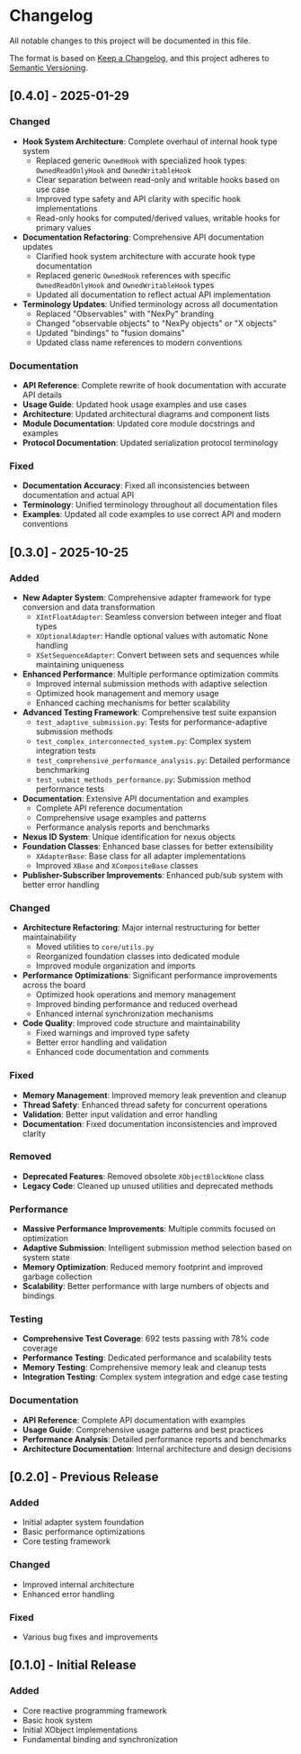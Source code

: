 # Changelog

All notable changes to this project will be documented in this file.

The format is based on [Keep a Changelog](https://keepachangelog.com/en/1.0.0/),
and this project adheres to [Semantic Versioning](https://semver.org/spec/v2.0.0.html).

## [0.4.0] - 2025-01-29

### Changed
- **Hook System Architecture**: Complete overhaul of internal hook type system
  - Replaced generic `OwnedHook` with specialized hook types: `OwnedReadOnlyHook` and `OwnedWritableHook`
  - Clear separation between read-only and writable hooks based on use case
  - Improved type safety and API clarity with specific hook implementations
  - Read-only hooks for computed/derived values, writable hooks for primary values
- **Documentation Refactoring**: Comprehensive API documentation updates
  - Clarified hook system architecture with accurate hook type documentation
  - Replaced generic `OwnedHook` references with specific `OwnedReadOnlyHook` and `OwnedWritableHook` types
  - Updated all documentation to reflect actual API implementation
- **Terminology Updates**: Unified terminology across all documentation
  - Replaced "Observables" with "NexPy" branding
  - Changed "observable objects" to "NexPy objects" or "X objects"
  - Updated "bindings" to "fusion domains"
  - Updated class name references to modern conventions

### Documentation
- **API Reference**: Complete rewrite of hook documentation with accurate API details
- **Usage Guide**: Updated hook usage examples and use cases
- **Architecture**: Updated architectural diagrams and component lists
- **Module Documentation**: Updated core module docstrings and examples
- **Protocol Documentation**: Updated serialization protocol terminology

### Fixed
- **Documentation Accuracy**: Fixed all inconsistencies between documentation and actual API
- **Terminology**: Unified terminology throughout all documentation files
- **Examples**: Updated all code examples to use correct API and modern conventions

## [0.3.0] - 2025-10-25

### Added
- **New Adapter System**: Comprehensive adapter framework for type conversion and data transformation
  - `XIntFloatAdapter`: Seamless conversion between integer and float types
  - `XOptionalAdapter`: Handle optional values with automatic None handling
  - `XSetSequenceAdapter`: Convert between sets and sequences while maintaining uniqueness
- **Enhanced Performance**: Multiple performance optimization commits
  - Improved internal submission methods with adaptive selection
  - Optimized hook management and memory usage
  - Enhanced caching mechanisms for better scalability
- **Advanced Testing Framework**: Comprehensive test suite expansion
  - `test_adaptive_submission.py`: Tests for performance-adaptive submission methods
  - `test_complex_interconnected_system.py`: Complex system integration tests
  - `test_comprehensive_performance_analysis.py`: Detailed performance benchmarking
  - `test_submit_methods_performance.py`: Submission method performance tests
- **Documentation**: Extensive API documentation and examples
  - Complete API reference documentation
  - Comprehensive usage examples and patterns
  - Performance analysis reports and benchmarks
- **Nexus ID System**: Unique identification for nexus objects
- **Foundation Classes**: Enhanced base classes for better extensibility
  - `XAdapterBase`: Base class for all adapter implementations
  - Improved `XBase` and `XCompositeBase` classes
- **Publisher-Subscriber Improvements**: Enhanced pub/sub system with better error handling

### Changed
- **Architecture Refactoring**: Major internal restructuring for better maintainability
  - Moved utilities to `core/utils.py`
  - Reorganized foundation classes into dedicated module
  - Improved module organization and imports
- **Performance Optimizations**: Significant performance improvements across the board
  - Optimized hook operations and memory management
  - Improved binding performance and reduced overhead
  - Enhanced internal synchronization mechanisms
- **Code Quality**: Improved code structure and maintainability
  - Fixed warnings and improved type safety
  - Better error handling and validation
  - Enhanced code documentation and comments

### Fixed
- **Memory Management**: Improved memory leak prevention and cleanup
- **Thread Safety**: Enhanced thread safety for concurrent operations
- **Validation**: Better input validation and error handling
- **Documentation**: Fixed documentation inconsistencies and improved clarity

### Removed
- **Deprecated Features**: Removed obsolete `XObjectBlockNone` class
- **Legacy Code**: Cleaned up unused utilities and deprecated methods

### Performance
- **Massive Performance Improvements**: Multiple commits focused on optimization
- **Adaptive Submission**: Intelligent submission method selection based on system state
- **Memory Optimization**: Reduced memory footprint and improved garbage collection
- **Scalability**: Better performance with large numbers of objects and bindings

### Testing
- **Comprehensive Test Coverage**: 692 tests passing with 78% code coverage
- **Performance Testing**: Dedicated performance and scalability tests
- **Memory Testing**: Comprehensive memory leak and cleanup tests
- **Integration Testing**: Complex system integration and edge case testing

### Documentation
- **API Reference**: Complete API documentation with examples
- **Usage Guide**: Comprehensive usage patterns and best practices
- **Performance Analysis**: Detailed performance reports and benchmarks
- **Architecture Documentation**: Internal architecture and design decisions

## [0.2.0] - Previous Release

### Added
- Initial adapter system foundation
- Basic performance optimizations
- Core testing framework

### Changed
- Improved internal architecture
- Enhanced error handling

### Fixed
- Various bug fixes and improvements

## [0.1.0] - Initial Release

### Added
- Core reactive programming framework
- Basic hook system
- Initial XObject implementations
- Fundamental binding and synchronization